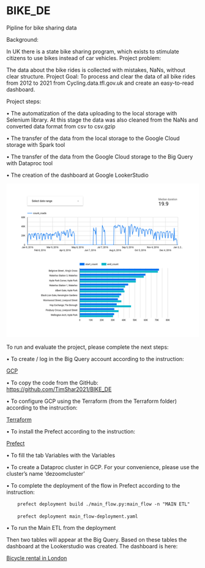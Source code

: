 # BIKE_DE
Pipline for bike sharing data



Background: 

In UK there is a state bike sharing program, which exists to stimulate citizens to use bikes instead of car vehicles. 
Project problem: 

The data about the bike rides is collected with mistakes, NaNs, without clear structure.
Project Goal: To process and clear the data of all bike rides from 2012 to 2021 from Cycling.data.tfl.gov.uk and create an easy-to-read dashboard.

Project steps:

• The automatization of the data uploading to the local storage with Selenium library. At this stage the data was also cleaned from the NaNs and converted data format from csv to csv.gzip

• The transfer of the data from the local storage to the Google Cloud storage with Spark tool

• The transfer of the data from the Google Cloud storage to the Big Query with Dataproc tool

• The creation of the dashboard at Google LookerStudio 

![Bicycle rental](/bike_rental.png)


To run and evaluate the project, please complete the next steps:

• To create / log in the Big Query account according to the instruction: 

[GCP](https://github.com/DataTalksClub/data-engineering-zoomcamp/blob/main/week_1_basics_n_setup/1_terraform_gcp/2_gcp_overview.md)

• To copy the code from the GitHub: <https://github.com/TimShar2021/BIKE_DE>

• To configure GCP using the Terraform (from the Terraform folder) according to the instruction:

[Terraform](https://github.com/DataTalksClub/data-engineering-zoomcamp/tree/main/week_1_basics_n_setup/1_terraform_gcp/terraform)


• To install the Prefect according to the instruction: 

[Prefect](https://github.com/discdiver/prefect-zoomcamp)

• To fill the tab Variables with the Variables 

• To create a Dataproc cluster in GCP. For your convenience, please use the cluster’s name ‘dezoomcluster’

• To complete the deployment of the flow in Prefect according to the instruction: 


        prefect deployment build ./main_flow.py:main_flow -n "MAIN ETL"

        prefect deployment main_flow-deployment.yaml
        

• To run the Main ETL from the deployment

Then two tables will appear at the Big Query. Based on these tables the dashboard at the Lookerstudio was created. The dashboard is here: 

[Bicycle rental in London](https://lookerstudio.google.com/s/mE1UUVb8oP4)
